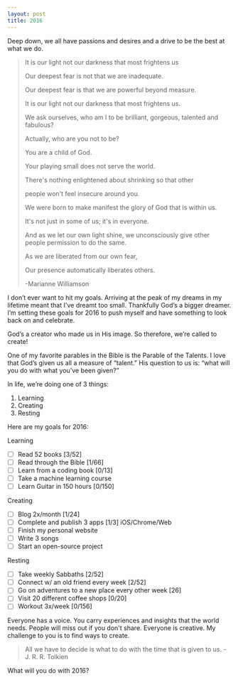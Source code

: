 ```yaml
---
layout: post
title: 2016
---
```


Deep down, we all have passions and desires and a drive to be the best at what we do.  

>It is our light not our darkness that most frightens us
>
>Our deepest fear is not that we are inadequate.
>
>Our deepest fear is that we are powerful beyond measure.
>
>It is our light not our darkness that most frightens us.
>
>We ask ourselves, who am I to be brilliant, gorgeous, talented and fabulous?
>
>Actually, who are you not to be?
>
>You are a child of God.
>
>Your playing small does not serve the world.
>
>There's nothing enlightened about shrinking so that other
>
>people won't feel insecure around you.
>
>We were born to make manifest the glory of God that is within us.
>
>It's not just in some of us; it's in everyone.
>
> And as we let our own light shine, we unconsciously give other people permission to do the same.
>
> As we are liberated from our own fear,
>
>Our presence automatically liberates others.
>
>-Marianne Williamson



I don’t ever want to hit my goals. Arriving at the peak of my dreams in my lifetime meant that I've dreamt too small. Thankfully God’s a bigger dreamer. I’m setting these goals for 2016 to push myself and have something to look back on and celebrate.

God’s a creator who made us in His image. So therefore, we’re called to create!

One of my favorite parables in the Bible is the Parable of the Talents. I love that God’s given us all a measure of “talent.” His question to us is: “what will you do with what you’ve been given?”

In life, we’re doing one of 3 things:  
1) Learning  
2) Creating  
3) Resting  

Here are my goals for 2016:

Learning  
- [ ] Read 52 books [3/52]  
- [ ] Read through the Bible [1/66]  
- [ ] Learn from a coding book [0/13]  
- [ ] Take a machine learning course  
- [ ] Learn Guitar in 150 hours [0/150]  

Creating  
- [ ] Blog 2x/month [1/24]  
- [ ] Complete and publish 3 apps [1/3] iOS/Chrome/Web  
- [ ] Finish my personal website  
- [ ] Write 3 songs  
- [ ] Start an open-source project  

Resting  
- [ ] Take weekly Sabbaths [2/52]  
- [ ] Connect w/ an old friend every week [2/52]  
- [ ] Go on adventures to a new place every other week [26]  
- [ ] Visit 20 different coffee shops [0/20]  
- [ ] Workout 3x/week [0/156]  

Everyone has a voice. You carry experiences and insights that the world needs.
People will miss out if you don't share. Everyone is creative. My challenge to you is to find ways to create.

> All we have to decide is what to do with the time that is given to us. - J. R. R. Tolkien

What will you do with 2016?
